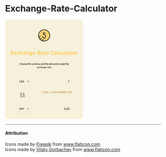 # Exchange-Rate-Calculator

<img src="img/demo.png" width="50%" height="50%">


<hr style="height:1px;border-width:0;color:gray;background-color:gray">
<h4>Attribution</h4>
<div>Icons made by <a href="https://www.flaticon.com/authors/freepik" title="Freepik">Freepik</a> from <a href="https://www.flaticon.com/" title="Flaticon">www.flaticon.com</a></div>
<div>Icons made by <a href="https://www.flaticon.com/free-icon/transfer_929748" title="Vitaly Gorbachev">Vitaly Gorbachev</a> from <a href="https://www.flaticon.com/" title="Flaticon">www.flaticon.com</a></div>
